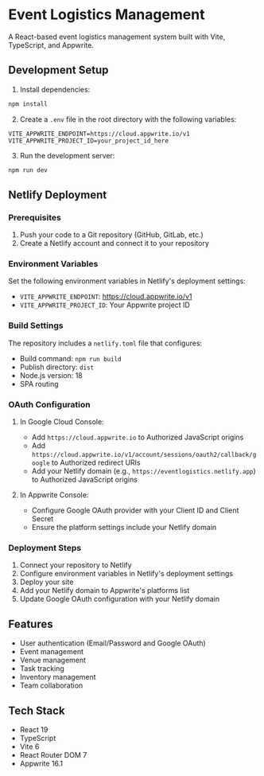 # Event Logistics Management

A React-based event logistics management system built with Vite, TypeScript, and Appwrite.

## Development Setup

1. Install dependencies:
```bash
npm install
```

2. Create a `.env` file in the root directory with the following variables:
```env
VITE_APPWRITE_ENDPOINT=https://cloud.appwrite.io/v1
VITE_APPWRITE_PROJECT_ID=your_project_id_here
```

3. Run the development server:
```bash
npm run dev
```

## Netlify Deployment

### Prerequisites

1. Push your code to a Git repository (GitHub, GitLab, etc.)
2. Create a Netlify account and connect it to your repository

### Environment Variables

Set the following environment variables in Netlify's deployment settings:

- `VITE_APPWRITE_ENDPOINT`: https://cloud.appwrite.io/v1
- `VITE_APPWRITE_PROJECT_ID`: Your Appwrite project ID

### Build Settings

The repository includes a `netlify.toml` file that configures:
- Build command: `npm run build`
- Publish directory: `dist`
- Node.js version: 18
- SPA routing

### OAuth Configuration

1. In Google Cloud Console:
   - Add `https://cloud.appwrite.io` to Authorized JavaScript origins
   - Add `https://cloud.appwrite.io/v1/account/sessions/oauth2/callback/google` to Authorized redirect URIs
   - Add your Netlify domain (e.g., `https://eventlogistics.netlify.app`) to Authorized JavaScript origins

2. In Appwrite Console:
   - Configure Google OAuth provider with your Client ID and Client Secret
   - Ensure the platform settings include your Netlify domain

### Deployment Steps

1. Connect your repository to Netlify
2. Configure environment variables in Netlify's deployment settings
3. Deploy your site
4. Add your Netlify domain to Appwrite's platforms list
5. Update Google OAuth configuration with your Netlify domain

## Features

- User authentication (Email/Password and Google OAuth)
- Event management
- Venue management
- Task tracking
- Inventory management
- Team collaboration

## Tech Stack

- React 19
- TypeScript
- Vite 6
- React Router DOM 7
- Appwrite 16.1
